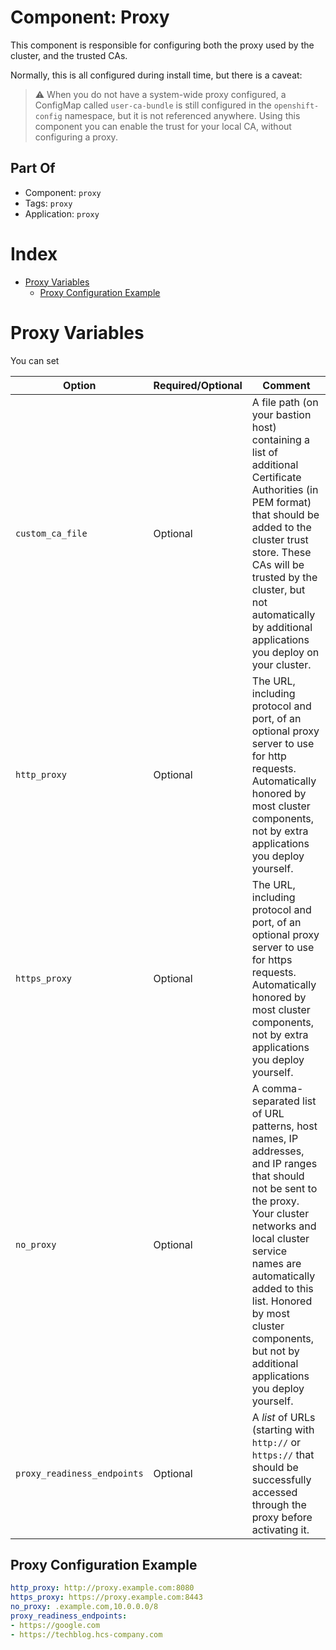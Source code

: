# Component: Proxy

This component is responsible for configuring both the proxy used by the
cluster, and the trusted CAs.

Normally, this is all configured during install time, but there is a caveat:

> :warning: When you do not have a system-wide proxy configured, a ConfigMap called
> `user-ca-bundle` is still configured in the `openshift-config` namespace, but
> it is not referenced anywhere. Using this component you can enable the trust
> for your local CA, without configuring a proxy.

## Part Of
- Component: `proxy`
- Tags: `proxy`
- Application: `proxy`

# Index

<!-- vim-markdown-toc GFM -->

* [Proxy Variables](#proxy-variables)
    * [Proxy Configuration Example](#proxy-configuration-example)

<!-- vim-markdown-toc -->

# Proxy Variables

You can set

| Option | Required/Optional | Comment |
|--------|-------------------|---------|
| `custom_ca_file` | Optional | A file path (on your bastion host) containing a list of additional Certificate Authorities (in PEM format) that should be added to the cluster trust store. These CAs will be trusted by the cluster, but not automatically by additional applications you deploy on your cluster. |
| `http_proxy` | Optional | The URL, including protocol and port, of an optional proxy server to use for http requests. Automatically honored by most cluster components, not by extra applications you deploy yourself. |
| `https_proxy` | Optional | The URL, including protocol and port, of an optional proxy server to use for https requests. Automatically honored by most cluster components, not by extra applications you deploy yourself. |
| `no_proxy` | Optional | A comma-separated list of URL patterns, host names, IP addresses, and IP ranges that should not be sent to the proxy. Your cluster networks and local cluster service names are automatically added to this list. Honored by most cluster components, but not by additional applications you deploy yourself. |
| `proxy_readiness_endpoints` | Optional | A *list* of URLs (starting with `http://` or `https://` that should be successfully accessed through the proxy before activating it. |


## Proxy Configuration Example
```yaml
http_proxy: http://proxy.example.com:8080
https_proxy: https://proxy.example.com:8443
no_proxy: .example.com,10.0.0.0/8
proxy_readiness_endpoints:
- https://google.com
- https://techblog.hcs-company.com
```
